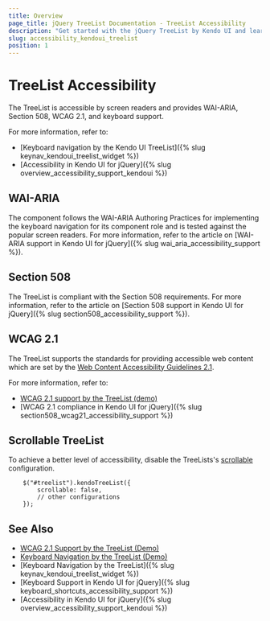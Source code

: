 ```yaml
---
title: Overview
page_title: jQuery TreeList Documentation - TreeList Accessibility
description: "Get started with the jQuery TreeList by Kendo UI and learn about its accessibility support for WAI-ARIA, Section 508, and WCAG 2.1."
slug: accessibility_kendoui_treelist
position: 1
---
```


# TreeList Accessibility

The TreeList is accessible by screen readers and provides WAI-ARIA, Section 508, WCAG 2.1, and keyboard support.

For more information, refer to:
* [Keyboard navigation by the Kendo UI TreeList]({% slug keynav_kendoui_treelist_widget %})
* [Accessibility in Kendo UI for jQuery]({% slug overview_accessibility_support_kendoui %})

## WAI-ARIA

The component follows the WAI-ARIA Authoring Practices for implementing the keyboard navigation for its component role and is tested against the popular screen readers. For more information, refer to the article on [WAI-ARIA support in Kendo UI for jQuery]({% slug wai_aria_accessibility_support %}).

## Section 508

The TreeList is compliant with the Section 508 requirements. For more information, refer to the article on [Section 508 support in Kendo UI for jQuery]({% slug section508_accessibility_support %}).

## WCAG 2.1

The TreeList supports the standards for providing accessible web content which are set by the [Web Content Accessibility Guidelines 2.1](https://www.w3.org/TR/WCAG/).

For more information, refer to:
* [WCAG 2.1 support by the TreeList (demo)](https://demos.telerik.com/kendo-ui/treelist/index)
* [WCAG 2.1 compliance in Kendo UI for jQuery]({% slug section508_wcag21_accessibility_support %})

## Scrollable TreeList

To achieve a better level of accessibility, disable the TreeLists's [scrollable](/api/javascript/ui/treelist/configuration/scrollable) configuration.

        $("#treelist").kendoTreeList({
            scrollable: false,
            // other configurations
        });

## See Also

* [WCAG 2.1 Support by the TreeList (Demo)](https://demos.telerik.com/kendo-ui/treelist/index)
* [Keyboard Navigation by the TreeList (Demo)](https://demos.telerik.com/kendo-ui/treelist/keyboard-navigation)
* [Keyboard Navigation by the TreeList]({% slug keynav_kendoui_treelist_widget %})
* [Keyboard Support in Kendo UI for jQuery]({% slug keyboard_shortcuts_accessibility_support %})
* [Accessibility in Kendo UI for jQuery]({% slug overview_accessibility_support_kendoui %})
